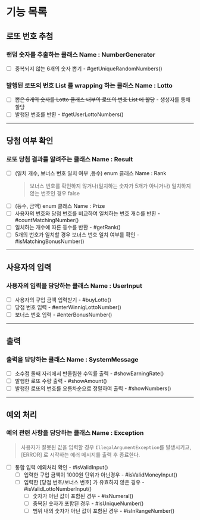 # 기능 목록

## 로또 번호 추첨

### 랜덤 숫자를 추출하는 클래스 Name : NumberGenerator

- [ ] 중복되지 않는 6개의 숫자 뽑기 - #getUniqueRandomNumbers()

### 발행된 로또의 번호 List 를 wrapping 하는 클래스 Name : Lotto

- [ ] ~~뽑은 6개의 숫자를 Lotto 클래스 내부의 로또의 번호 List 에 할당~~ - 생성자를 통해 할당
- [ ] 발행된 번호를 반환 - #getUserLottoNumbers()

---

## 당첨 여부 확인

### 로또 당첨 결과를 알려주는 클래스 Name : Result

- [ ] (일치 개수, 보너스 번호 일치 여부 ,등수) enum 클래스 Name : Rank
  > 보너스 번호를 확인하지 않거나(일치하는 숫자가 5개가 아니거나) 일치하지 않는 번호인 경우 false
- [ ] (등수, 금액) enum 클래스 Name : Prize
- [ ] 사용자의 번호와 당첨 번호를 비교하여 일치하는 번호 개수를 반환 - #countMatchingNumber()
- [ ] 일치하는 개수에 따른 등수를 반환 - #getRank()
- [ ] 5개의 번호가 일치할 경우 보너스 번호 일치 여부를 확인 - #isMatchingBonusNumber()

---

## 사용자의 입력

### 사용자의 입력을 담당하는 클래스 Name : UserInput

- [ ] 사용자의 구입 금액 입력받기 - #buyLotto()
- [ ] 당첨 번호 입력 - #enterWinnigLottoNumber()
- [ ] 보너스 번호 입력 - #enterBonusNumber()

---

## 출력

### 출력을 담당하는 클래스 Name : SystemMessage

- [ ] 소수점 둘째 자리에서 반올림한 수익률 출력 - #showEarningRate()
- [ ] 발행한 로또 수량 출력 - #showAmount()
- [ ] 발행한 로또의 번호를 오름차순으로 정렬하여 출력 - #showNumbers()

---

## 예외 처리

### 예외 관련 사항을 담당하는 클래스 Name : Exception

> 사용자가 잘못된 값을 입력할 경우 `IllegalArgumentException`를 발생시키고,
> [ERROR] 로 시작하는 에러 메시지를 출력 후 종료한다.

- [ ] 통합 입력 예외처리 확인 - #isValidInput()
    - [ ] 입력한 구입 금액이 1000원 단위가 아닌경우 - #isValidMoneyInput()
    - [ ] 입력한 [당첨 번호/보너스 번호] 가 유효하지 않은 경우 - #isValidLottoNumberInput()
        - [ ] 숫자가 아닌 값이 포함된 경우 - #isNumeral()
        - [ ] 중복된 숫자가 포함된 경우 - #isUniqueNumber()
        - [ ] 범위 내의 숫자가 아닌 값이 포함된 경우 - #isInRangeNumber()
